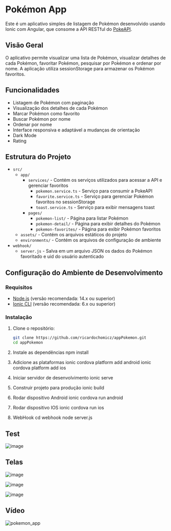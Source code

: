 # Pokémon App

Este é um aplicativo simples de listagem de Pokémon desenvolvido usando Ionic com Angular, que consome a API RESTful do [PokeAPI](https://pokeapi.co/).

## Visão Geral

O aplicativo permite visualizar uma lista de Pokémon, visualizar detalhes de cada Pokémon, favoritar Pokémon, pesquisar por Pokémon e ordenar por nome. A aplicação utiliza sessionStorage para armazenar os Pokémon favoritos.

## Funcionalidades

- Listagem de Pokémon com paginação
- Visualização dos detalhes de cada Pokémon
- Marcar Pokémon como favorito
- Buscar Pokémon por nome
- Ordenar por nome
- Interface responsiva e adaptável a mudanças de orientação
- Dark Mode
- Rating

## Estrutura do Projeto

- `src/`
  - `app/`
    - `services/` - Contém os serviços utilizados para acessar a API e gerenciar favoritos
      - `pokemon.service.ts` - Serviço para consumir a PokeAPI
      - `favorite.service.ts` - Serviço para gerenciar Pokémon favoritos no sessionStorage
      - `toast.service.ts` - Serviço para exibir mensagens toast
    - `pages/`
      - `pokemon-list/` - Página para listar Pokémon
      - `pokemon-detail/` - Página para exibir detalhes do Pokémon
      - `pokemon-favorites/` - Página para exibir Pokémon favoritos
  - `assets/` - Contém os arquivos estáticos do projeto
  - `environments/` - Contém os arquivos de configuração de ambiente
- `webhook/`
  - `server.js` - Salva em um arquivo JSON os dados do Pokémon favoritado e uid do usuário autenticado

## Configuração do Ambiente de Desenvolvimento

### Requisitos

- [Node.js](https://nodejs.org/) (versão recomendada: 14.x ou superior)
- [Ionic CLI](https://ionicframework.com/docs/cli) (versão recomendada: 6.x ou superior)

### Instalação

1. Clone o repositório:
   ```bash
   git clone https://github.com/ricardochomicz/appPokemon.git
   cd appPokemon

2. Instale as dependências
   npm install

3. Adicione as plataformas
   ionic cordova platform add android
   ionic cordova platform add ios

4. Iniciar servidor de desenvolvimento
   ionic serve

5. Construir projeto para produção
   ionic build

6. Rodar dispositivo Android
   ionic cordova run android

7. Rodar dispositivo IOS
   ionic cordova run ios

8. WebHook
   cd webhook
   node server.js

## Test
![image](https://github.com/ricardochomicz/appPokemon/assets/58947372/9eb440bb-a5fc-406e-929e-370b7e7c1209)


## Telas
![image](https://github.com/ricardochomicz/appPokemon/assets/58947372/405dc4a1-cca9-4f2e-99bc-6f0ab119aed9)

![image](https://github.com/ricardochomicz/appPokemon/assets/58947372/ba072e46-b1a3-4c1a-b3ec-96c360c6511b)

![image](https://github.com/ricardochomicz/appPokemon/assets/58947372/2512213f-91cd-442e-852c-942345142066)

## Vídeo
![pokemon_app](https://github.com/ricardochomicz/appPokemon/assets/58947372/68269ddb-e09c-4047-a167-4f4159cd2776)




